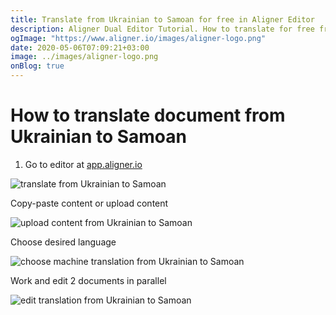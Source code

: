 ```yaml
---
title: Translate from Ukrainian to Samoan for free in Aligner Editor
description: Aligner Dual Editor Tutorial. How to translate for free from Ukrainian to Samoan. Aligner is multilingual document management platform. 
ogImage: "https://www.aligner.io/images/aligner-logo.png"
date: 2020-05-06T07:09:21+03:00
image: ../images/aligner-logo.png
onBlog: true
---
```


# How to translate document from Ukrainian to Samoan

1. Go to editor at [app.aligner.io](https://app.aligner.io "Aligner App web page")

![translate from Ukrainian to Samoan](../aligner-blank-editor.png "translate from Ukrainian to Samoan")

Copy-paste content or upload content

![upload content from Ukrainian to Samoan](../aligner-uploaded-document.png "upload content from Ukrainian to Samoan")

Choose desired language

![choose machine translation from Ukrainian to Samoan](../aligner-language-dropdown.png "choose machine translation from Ukrainian to Samoan")

Work and edit 2 documents in parallel

![edit translation from Ukrainian to Samoan](../aligner-double-sitded-editor.png "edit translation from Ukrainian to Samoan")

